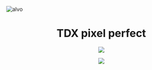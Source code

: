 ![alvo](https://user-images.githubusercontent.com/103957268/188951466-6f544d0e-6867-49ee-818a-36ed78f04ec4.png )


<h1 align="center"> TDX pixel perfect </h1>

<P align="center">
<img src="http://img.shields.io/static/v1?label=STATUS&message=FINALIZADO&color=GREEN&style=for-the-badge" />
</P>

<P align="center" margin-left="15px">
<img src="http://img.shields.io/static/v1?label=realize%20data&message=Setember&color=YELLOW&style=for-the-badge" />
</P>